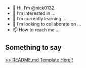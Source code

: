 - 👋 Hi, I’m @nick0132
- 👀 I’m interested in ...
- 🌱 I’m currently learning ...
- 💞️ I’m looking to collaborate on ...
- 📫 How to reach me ...

## Something to say

[>> README.md Template Here!!](https://gist.github.com/nick0132/66667888925159cacef0cc881e7eb650)

<!---
nick0132/nick0132 is a ✨ special ✨ repository because its `README.md` (this file) appears on your GitHub profile.
You can click the Preview link to take a look at your changes.
--->
